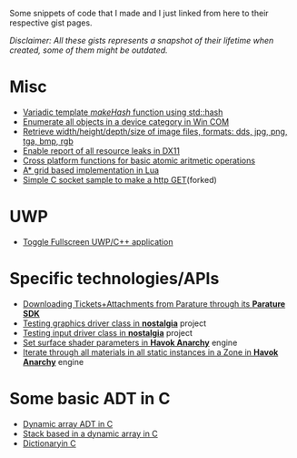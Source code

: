 Some snippets of code that I made and I just linked from here to their respective gist pages.

<i>Disclaimer: All these gists represents a snapshot of their lifetime when created, some of them might be outdated.</i>

# Misc
* <a href="https://gist.github.com/gyakoo/1f77661d670876e6d0c1">Variadic template <i>makeHash</i> function using std::hash</a>
* <a href="https://gist.github.com/gyakoo/68734f0481f2b450ef4d">Enumerate all objects in a device category in Win COM</a>
* <a href="https://gist.github.com/gyakoo/acda1b149137e1888506">Retrieve width/height/depth/size of image files, formats: dds, jpg, png, tga, bmp, rgb</a>
* <a href="https://gist.github.com/gyakoo/721e164202d3b108b46d">Enable report of all resource leaks in DX11</a>
* <a href="https://gist.github.com/gyakoo/7af3d1abce1c156f5cb3">Cross platform functions for basic atomic aritmetic operations</a>
* <a href="https://gist.github.com/gyakoo/45d3f1316acfb7aa8bc7">A* grid based implementation in Lua</a>
* <a href="https://gist.github.com/gyakoo/ab8c5adc20c778890e3a">Simple C socket sample to make a http GET</a>(forked)

# UWP
* <a href="https://gist.github.com/gyakoo/cfef3ca0403d26a082afc8c055240082">Toggle Fullscreen UWP/C++ application</a>

# Specific technologies/APIs
* <a href="https://gist.github.com/gyakoo/b1e862cce1f8abbfa926">Downloading Tickets+Attachments from Parature through its </a><a href="https://github.com/Parature/ParatureSDK"><b>Parature SDK</b></a>
* <a href="https://gist.github.com/gyakoo/aac4d3b91f3e35215f59">Testing graphics driver class in <a href="https://github.com/gyakoo/nostalgia"><b>nostalgia</b></a> project</a>
* <a href="https://gist.github.com/gyakoo/103be04ae0b849b82c43">Testing input driver class in <a href="https://github.com/gyakoo/nostalgia"><b>nostalgia</b></a> project</a>
* <a href="https://gist.github.com/gyakoo/4c0f83001efbdbc0c517">Set surface shader parameters in <a href="https://www.projectanarchy.com/"><b>Havok Anarchy</b></a> engine</a>
* <a href="https://gist.github.com/gyakoo/bf7936c56acf9987e76f">Iterate through all materials in all static instances in a Zone in <a href="https://www.projectanarchy.com/"><b>Havok Anarchy</b></a> engine</a>

# Some basic ADT in C
* <a href="https://gist.github.com/gyakoo/31d2a0886794ffabbd63">Dynamic array ADT in C</a>
* <a href="https://gist.github.com/gyakoo/89c6d08b765d1d37556c">Stack based in a dynamic array in C</a>
* <a href="https://gist.github.com/gyakoo/a87c8ade3e0ca7306744">Dictionaryin C</a>
